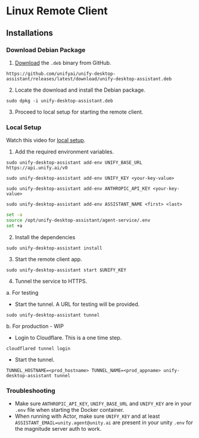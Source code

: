 # Linux Remote Client

## Installations

### Download Debian Package

1. [Download](https://github.com/unifyai/unify-desktop-assistant/releases/latest/download/unify-desktop-assistant.deb) the `.deb` binary from GitHub.

`https://github.com/unifyai/unify-desktop-assistant/releases/latest/download/unify-desktop-assistant.deb`

2. Locate the download and install the Debian package.

`sudo dpkg -i unify-desktop-assistant.deb`

3. Proceed to local setup for starting the remote client.

### Local Setup

Watch this video for [local setup](https://www.loom.com/share/c3ad55e541634b478f50e0660d4e1017?sid=c1653138-dc7e-476a-b31a-5d4908e2a029).

1. Add the required environment variables.

`sudo unify-desktop-assistant add-env UNIFY_BASE_URL https://api.unify.ai/v0`

`sudo unify-desktop-assistant add-env UNIFY_KEY <your-key-value>`

`sudo unify-desktop-assistant add-env ANTHROPIC_API_KEY <your-key-value>`

`sudo unify-desktop-assistant add-env ASSISTANT_NAME <first> <last>`

```bash
set -a
source /opt/unify-desktop-assistant/agent-service/.env
set +a
```

2. Install the dependencies

`sudo unify-desktop-assistant install`

3. Start the remote client app.

`sudo unify-desktop-assistant start $UNIFY_KEY`

4. Tunnel the service to HTTPS.

a. For testing

- Start the tunnel. A URL for testing will be provided.

`sudo unify-desktop-assistant tunnel`

b. For production - WIP

- Login to Cloudflare. This is a one time step.

`cloudflared tunnel login`

- Start the tunnel.

`TUNNEL_HOSTNAME=<prod_hostname> TUNNEL_NAME=<prod_appname> unify-desktop-assistant tunnel`

### Troubleshooting

- Make sure `ANTHROPIC_API_KEY`, `UNIFY_BASE_URL` and `UNIFY_KEY` are in your `.env` file when starting the Docker container.
- When running with Actor, make sure `UNIFY_KEY` and at least `ASSISTANT_EMAIL=unity.agent@unity.ai` are present in your unity `.env` for the magnitude server auth to work.
